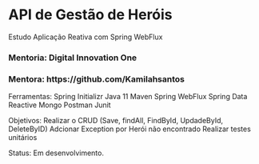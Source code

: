 # API de Gestão de Heróis
Estudo  Aplicação Reativa com Spring WebFlux

<h3>Mentoria: Digital Innovation One</h3>
<h3>Mentora: https://github.com/Kamilahsantos</h3>

Ferramentas:
Spring Initializr
Java 11
Maven
Spring WebFlux
Spring Data Reactive Mongo
Postman
Junit

Objetivos:
Realizar o CRUD (Save, findAll, FindById, UpdadeById, DeleteByID)
Adcionar Exception por Herói não encontrado
Realizar testes unitários

Status:
Em desenvolvimento.



